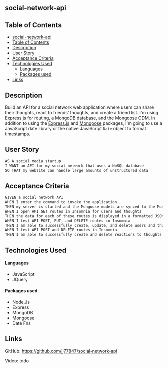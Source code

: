 ## social-network-api

## Table of Contents

- [social-network-api](#social-network-api)
- [Table of Contents](#table-of-contents)
- [Description](#description)
- [User Story](#user-story)
- [Acceptance Criteria](#acceptance-criteria)
- [Technologies Used](#technologies-used)
    - [Languages](#languages)
    - [Packages used](#packages-used)
- [Links](#links)

<a name="description"></a>

## Description

Build an API for a social network web application where users can share their thoughts, react to friends’ thoughts, and create a friend list. I'm using Express.js for routing, a MongoDB database, and the Mongoose ODM. In addition to using the [Express.js](https://www.npmjs.com/package/express) and [Mongoose](https://www.npmjs.com/package/mongoose) packages, I'm going to use a JavaScript date library or the native JavaScript `Date` object to format timestamps.

<a name="user-story"></a>

## User Story

```md
AS A social media startup
I WANT an API for my social network that uses a NoSQL database
SO THAT my website can handle large amounts of unstructured data
```

## Acceptance Criteria

```md
GIVEN a social network API
WHEN I enter the command to invoke the application
THEN my server is started and the Mongoose models are synced to the MongoDB database
WHEN I open API GET routes in Insomnia for users and thoughts
THEN the data for each of these routes is displayed in a formatted JSON
WHEN I test API POST, PUT, and DELETE routes in Insomnia
THEN I am able to successfully create, update, and delete users and thoughts in my database
WHEN I test API POST and DELETE routes in Insomnia
THEN I am able to successfully create and delete reactions to thoughts and add and remove friends to a user’s friend list
```

<a name="technologies-used"></a>

## Technologies Used

#### Languages

- JavaScript
- JQuery

#### Packages used

- Node.Js
- Express
- MongoDB
- Mongoose
- Date Fns

<a name="links"></a>

## Links

GitHub: https://github.com/jj77847/social-network-api

Video: todo
